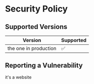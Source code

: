 # Security Policy

## Supported Versions



| Version               | Supported          |
| --------------------- | ------------------ |
| the one in production | :white_check_mark: |

## Reporting a Vulnerability

it's a website
